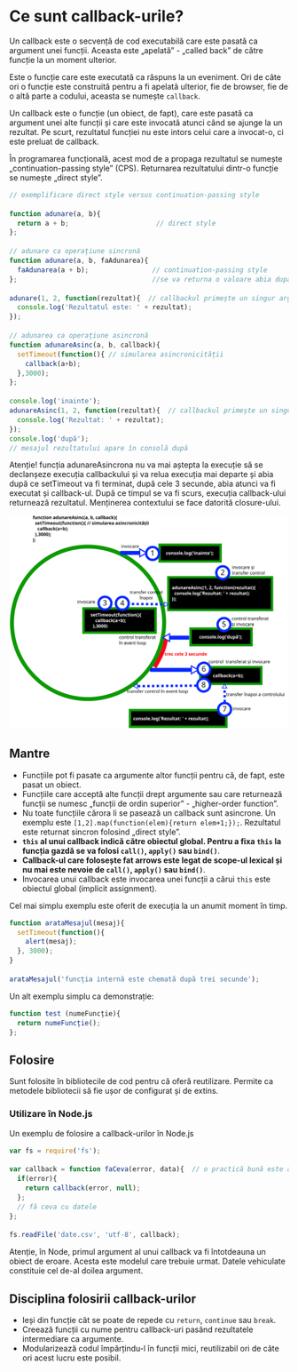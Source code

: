 # Ce sunt callback-urile?

Un callback este o secvență de cod executabilă care este pasată ca argument unei funcții. Aceasta este „apelată” - „called back” de către funcție la un moment ulterior.

Este o funcție care este executată ca răspuns la un eveniment. Ori de câte ori o funcție este construită pentru a fi apelată ulterior, fie de browser, fie de o altă parte a codului, aceasta se numește `callback`.

Un callback este o funcție (un obiect, de fapt), care este pasată ca argument unei alte funcții și care este invocată atunci când se ajunge la un rezultat. Pe scurt, rezultatul funcției nu este intors celui care a invocat-o, ci este preluat de callback.

În programarea funcțională, acest mod de a propaga rezultatul se numește „continuation-passing style” (CPS). Returnarea rezultatului dintr-o funcție se numește „direct style”.

```js
// exemplificare direct style versus continuation-passing style

function adunare(a, b){
  return a + b;                      // direct style
};

// adunare ca operațiune sincronă
function adunare(a, b, faAdunarea){
  faAdunarea(a + b);                // continuation-passing style
};                                  //se va returna o valoare abia după ce callback-ul și-a încheiat execuția

adunare(1, 2, function(rezultat){  // callbackul primește un singur argument, care reflectă evaluarea operațiunii a+b
  console.log('Rezultatul este: ' + rezultat);
});

// adunarea ca operațiune asincronă
function adunareAsinc(a, b, callback){
  setTimeout(function(){ // simularea asincronicității
    callback(a+b);
  },3000);
};

console.log('inainte');
adunareAsinc(1, 2, function(rezultat){  // callbackul primește un singur argument, care reflectă evaluarea operațiunii a+b
  console.log('Rezultat: ' + rezultat);
});
console.log('după');
// mesajul rezultatului apare în consolă după
```

Atenție! funcția adunareAsincrona nu va mai aștepta la execuție să se declanșeze execuția callbackului și va relua execuția mai departe și abia după ce setTimeout va fi terminat, după cele 3 secunde, abia atunci va fi executat și callback-ul. După ce timpul se va fi scurs, execuția callback-ului returnează rezultatul. Menținerea contextului se face datorită closure-ului.

![Exemplificare asincronicitate folosind Nodejs](callbacksSiEventLoop.svg)

## Mantre

- Funcțiile pot fi pasate ca argumente altor funcții pentru că, de fapt, este pasat un obiect.
- Funcțiile care acceptă alte funcții drept argumente sau care returnează funcții se numesc „funcții de ordin superior” - „higher-order function”.
- Nu toate funcțiile cărora li se pasează un callback sunt asincrone. Un exemplu este `[1,2].map(function(elem){return elem+1;});`. Rezultatul este returnat sincron folosind „direct style”.
- **`this` al unui callback indică către obiectul global. Pentru a fixa `this` la funcția gazdă se va folosi `call()`, `apply()` sau `bind()`**.
- **Callback-ul care folosește fat arrows este legat de scope-ul lexical și nu mai este nevoie de `call()`, `apply()` sau `bind()`**.
- Invocarea unui callback este invocarea unei funcții a cărui `this` este obiectul global (implicit assignment).

Cel mai simplu exemplu este oferit de execuția la un anumit moment în timp.

```js
function arataMesajul(mesaj){
  setTimeout(function(){
    alert(mesaj);
  }, 3000);
}

arataMesajul('funcția internă este chemată după trei secunde');
```

Un alt exemplu simplu ca demonstrație:

```js
function test (numeFuncție){
  return numeFuncție();
};
```

## Folosire

Sunt folosite în bibliotecile de cod pentru că oferă reutilizare. Permite ca metodele bibliotecii să fie ușor de configurat și de extins.

### Utilizare în Node.js

Un exemplu de folosire a callback-urilor în Node.js

```js
var fs = require('fs');

var callback = function faCeva(error, data){  // o practică bună este a numi funcțiile pentru a le vedea în stivă
  if(error){
    return callback(error, null);
  };
  // fă ceva cu datele
};

fs.readFile('date.csv', 'utf-8', callback);
```

Atenție, în Node, primul argument al unui callback va fi întotdeauna un obiect de eroare. Acesta este modelul care trebuie urmat. Datele vehiculate constituie cel de-al doilea argument.

## Disciplina folosirii callback-urilor

- Ieși din funcție cât se poate de repede cu `return`, `continue` sau `break`.
- Creează funcții cu nume pentru callback-uri pasând rezultatele intermediare ca argumente.
- Modularizează codul împărțindu-l în funcții mici, reutilizabil ori de câte ori acest lucru este posibil.
